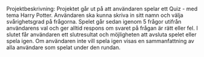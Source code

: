 Projektbeskrivning: Projektet går ut på att användaren spelar ett Quiz - med tema Harry Potter. Användaren ska kunna skriva in sitt namn och välja svårighetsgrad på frågorna. Spelet går sedan igenom 5 frågor utifrån användarens val och ger alltid respons om svaret på frågan är rätt eller fel. I slutet får användaren ett slutresultat och möjligheten att avsluta spelet eller spela igen. Om användaren inte vill spela igen visas en sammanfattning av alla användare som spelat under den rundan.
